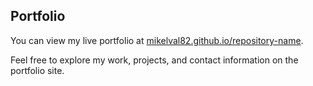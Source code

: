 ## Portfolio

You can view my live portfolio at [mikelval82.github.io/repository-name](https://mikelval82.github.io/repository-name).

Feel free to explore my work, projects, and contact information on the portfolio site.

